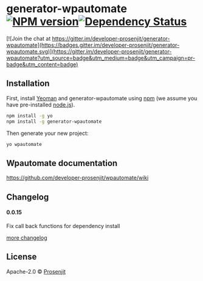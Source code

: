 # generator-wpautomate [![NPM version][npm-image]][npm-url][![Dependency Status][daviddm-image]][daviddm-url]

[![Join the chat at https://gitter.im/developer-prosenjit/generator-wpautomate](https://badges.gitter.im/developer-prosenjit/generator-wpautomate.svg)](https://gitter.im/developer-prosenjit/generator-wpautomate?utm_source=badge&utm_medium=badge&utm_campaign=pr-badge&utm_content=badge)
> 

## Installation

First, install [Yeoman](http://yeoman.io) and generator-wpautomate using [npm](https://www.npmjs.com/) (we assume you have pre-installed [node.js](https://nodejs.org/)).

```bash
npm install -g yo
npm install -g generator-wpautomate
```

Then generate your new project:

```bash
yo wpautomate
```

## Wpautomate documentation
https://github.com/developer-prosenjit/wpautomate/wiki

## Changelog

#### 0.0.15
Fix call back functions for dependency install

[more changelog](https://github.com/developer-prosenjit/generator-wpautomate/blob/master/changelog.md)


## License

Apache-2.0 © [Prosenjit]()


[npm-image]: https://badge.fury.io/js/generator-wpautomate.svg
[npm-url]: https://npmjs.org/package/generator-wpautomate
[travis-image]: https://travis-ci.org/developer-prosenjit/generator-wpautomate.svg?branch=master
[travis-url]: https://travis-ci.org/developer-prosenjit/generator-wpautomate
[daviddm-image]: https://david-dm.org/developer-prosenjit/generator-wpautomate.svg?theme=shields.io
[daviddm-url]: https://david-dm.org/developer-prosenjit/generator-wpautomate

